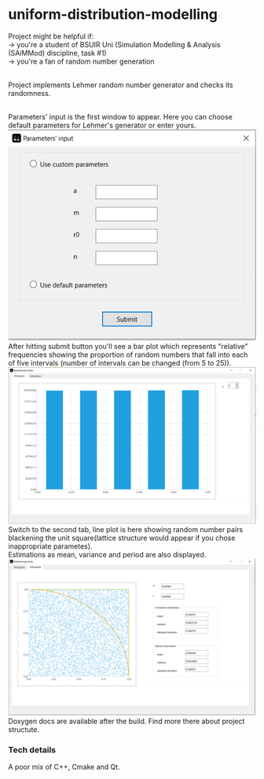# uniform-distribution-modelling
Project might be helpful if:
<br> -> you're a student of BSUIR Uni (Simulation Modelling & Analysis (SAiMMod) discipline, task #1)
<br> -> you're a fan of random number generation

<br>Project implements Lehmer random number generator and checks its randomness.

<br>Parameters' input is the first window to appear. 
Here you can choose default parameters for Lehmer's generator or enter yours.
![image_0](./md_img/input_img.png)
<br>After hitting submit button you'll see a bar plot which represents "relative" frequencies showing 
the proportion of random numbers that fall into each of five intervals (number of intervals can be changed (from 5 to 25)).
![image_1](./md_img/bar_plot_img.png)
<br>Switch to the second tab, line plot is here showing random number pairs blackening the unit square(lattice structure would appear if you chose inappropriate parametes).
<br>Estimations as mean, variance and period are also displayed.
![image_2](./md_img/line_plot_n_estimations.png)
<br>Doxygen docs are available after the build. Find more there about project structute.

### Tech details 
A poor mix of C++, Cmake and Qt. 
